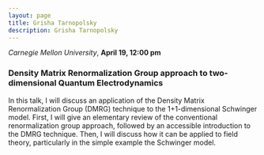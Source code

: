 ```yaml
---
layout: page
title: Grisha Tarnopolsky
description: Grisha Tarnopolsky
---
```


*Carnegie Mellon University*, **April 19, 12:00 pm**

### Density Matrix Renormalization Group approach to two-dimensional Quantum Electrodynamics

In this talk, I will discuss an application of the Density Matrix Renormalization Group (DMRG) technique to the 1+1-dimensional Schwinger model. First, I will give an elementary review of the conventional renormalization group approach, followed by an accessible introduction to the DMRG technique. Then, I will discuss how it can be applied to field theory, particularly in the simple example the Schwinger model.
